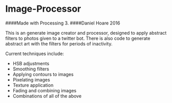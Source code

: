 # Image-Processor
####Made with Processing 3.
####Daniel Hoare 2016

This is an generate image creator and processor, designed to apply abstract filters to photos given to a twitter bot. There is also code to generate abstract art with the filters for periods of inactivity.

Current techniques include:

- HSB adjustments
- Smoothing filters
- Applying contours to images
- Pixelating images
- Texture application
- Fading and combining images
- Combinations of all of the above
